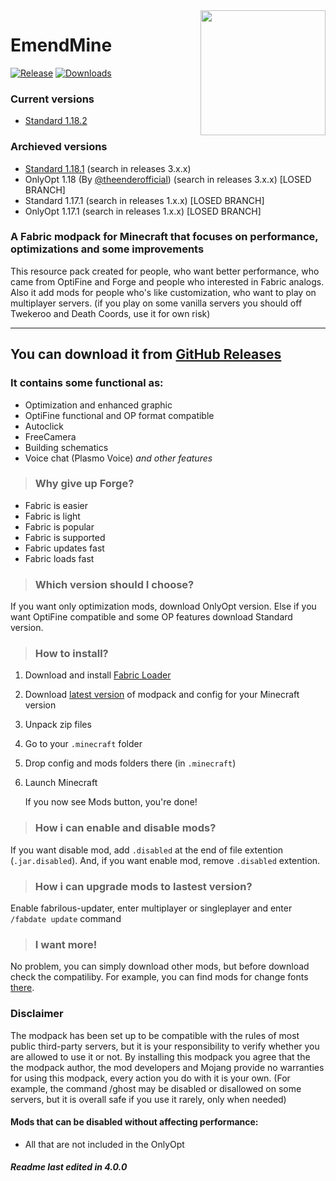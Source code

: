 <img align="right" src="https://i.imgur.com/t8zuPiv.png" height="200" width="200">

# EmendMine

[![Release](https://img.shields.io/github/release/pozitp/emendmine.svg)]()
[![Downloads](https://img.shields.io/github/downloads/pozitp/emendmine/total.svg)]()

### Current versions
- [Standard 1.18.2](https://github.com/pozitp/emendmine/tree/main)

### Archieved versions
- [Standard 1.18.1](https://github.com/pozitp/emendmine/tree/1.18.1) (search in releases 3.x.x)
- OnlyOpt 1.18 (By [@theenderofficial](https://github.com/TheEnderOfficial)) (search in releases 3.x.x) [LOSED BRANCH]
- Standard 1.17.1 (search in releases 1.x.x) [LOSED BRANCH]
- OnlyOpt 1.17.1 (search in releases 1.x.x) [LOSED BRANCH]

### A Fabric modpack for Minecraft that focuses on performance, optimizations and some improvements

This resource pack created for people, who want better performance, who came from OptiFine and Forge and people who interested in Fabric analogs. Also it add mods for people who's like customization, who want to play on multiplayer servers. (if you play on some vanilla servers you should off Twekeroo and Death Coords, use it for own risk)

* * *

## You can download it from  [GitHub Releases](https://github.com/pozitp/emendmine/releases/latest)

### It contains some functional as:
-   Optimization and enhanced graphic
-   OptiFine functional and OP format compatible
-   Autoclick
-   FreeCamera 
-   Building schematics
-   Voice chat (Plasmo Voice)
    *and other features*

> ### Why give up Forge?
-   Fabric is easier
-   Fabric is light
-   Fabric is popular
-   Fabric is supported
-   Fabric updates fast
-   Fabric loads fast

> ### Which version should I choose?
If you want only optimization mods, download OnlyOpt version. Else if you want OptiFine compatible and some OP features download Standard version.

> ### How to install?
1.  Download and install [Fabric Loader](https://fabricmc.net/use/)
2.  Download [latest version](https://github.com/pozitp/emendmine/releases/latest) of modpack and config for your Minecraft version
3.  Unpack zip files
4.  Go to your ```.minecraft``` folder
6.  Drop config and mods folders there (in ```.minecraft```)
7.  Launch Minecraft

    If you now see Mods button, you're done!

> ### How i can enable and disable mods?
If you want disable mod, add ```.disabled``` at the end of file extention (```.jar.disabled```). And, if you want enable mod, remove ```.disabled``` extention.

> ### How i can upgrade mods to lastest version?
Enable fabrilous-updater, enter multiplayer or singleplayer and enter ```/fabdate update``` command

> ### I want more!
No problem, you can simply download other mods, but before download check the compatiliby. For example, you can find mods for change fonts [there](https://www.curseforge.com/members/robotkoer/projects). 

### Disclaimer

The modpack has been set up to be compatible with the rules of most public third-party servers, but it is your responsibility to verify whether you are allowed to use it or not. By installing this modpack you agree that the the modpack author, the mod developers and Mojang provide no warranties for using this modpack, every action you do with it is your own. (For example, the command /ghost may be disabled or disallowed on some servers, but it is overall safe if you use it rarely, only when needed)

#### Mods that can be disabled without affecting performance:
-   All that are not included in the OnlyOpt

##### Readme last edited in 4.0.0
